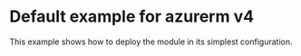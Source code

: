 # Default example for azurerm v4

This example shows how to deploy the module in its simplest configuration.
